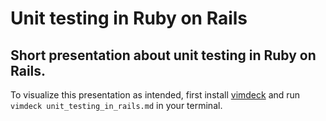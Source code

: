 # Unit testing in Ruby on Rails
Short presentation about unit testing in Ruby on Rails.
-------------------
To visualize this presentation as intended, first install [vimdeck](https://github.com/tybenz/vimdeck) and run `vimdeck unit_testing_in_rails.md` in your terminal.
